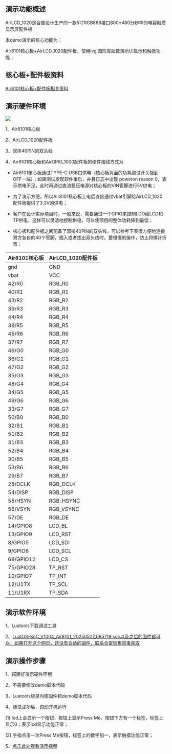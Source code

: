 
## 演示功能概述

AirLCD_1020是合宙设计生产的一款5寸RGB888接口800*480分辨率的电容触摸显示屏配件板

本demo演示的核心功能为：

Air8101核心板+AirLCD_1020配件板，使用lvgl图形库函数演示UI显示和触摸功能；


## 核心板+配件板资料

[Air8101核心板+配件板相关资料](https://docs.openluat.com/air8101/product/shouce/#air8101_1)


## 演示硬件环境

![](https://docs.openluat.com/air8101/product/file/AirLCD_1020/hw_connection.jpg)

1、Air8101核心板

2、AirLCD_1020配件板

3、双排40PIN的双头线

4、Air8101核心板和AirGPIO_1000配件板的硬件接线方式为

- Air8101核心板通过TYPE-C USB口供电（核心板背面的功耗测试开关拨到OFF一端）；如果测试发现软件重启，并且日志中出现  poweron reason 0，表示供电不足，此时再通过直流稳压电源对核心板的VIN管脚进行5V供电；

- 为了演示方便，所以Air8101核心板上电后直接通过vbat引脚给AirLCD_1020配件板提供了3.3V的供电；

- 客户在设计实际项目时，一般来说，需要通过一个GPIO来控制LDO给LCD和TP供电，这样可以灵活地控制供电，可以使项目的整体功耗降到最低；

- 核心板和配件板之间配备了双排40PIN的双头线，可以参考下表很方便地连接双方各自的40个管脚，插入或者拔出双头线时，要慢慢的操作，防止将排针折弯；

| Air8101核心板 | AirLCD_1020配件板 |
| ------------ | ------------------ |
|     gnd      |         GND        |
|     vbat     |         VCC        |
|    42/R0     |        RGB_R0      |
|    40/R1     |        RGB_R1      |
|    43/R2     |        RGB_R2      |
|    39/R3     |        RGB_R3      |
|    44/R4     |        RGB_R4      |
|    38/R5     |        RGB_R5      |
|    45/R6     |        RGB_R6      |
|    37/R7     |        RGB_R7      |
|    46/G0     |        RGB_G0      |
|    36/G1     |        RGB_G1      |
|    47/G2     |        RGB_G2      |
|    35/G3     |        RGB_G3      |
|    48/G4     |        RGB_G4      |
|    34/G5     |        RGB_G5      |
|    49/G6     |        RGB_G6      |
|    33/G7     |        RGB_G7      |
|    50/B0     |        RGB_B0      |
|    32/B1     |        RGB_B1      |
|    51/B2     |        RGB_B2      |
|    31/B3     |        RGB_B3      |
|    52/B4     |        RGB_B4      |
|    30/B5     |        RGB_B5      |
|    53/B6     |        RGB_B6      |
|    29/B7     |        RGB_B7      |
|   28/DCLK    |       RGB_DCLK     |
|   54/DISP    |       RGB_DISP     |
|   55/HSYN    |       RGB_HSYNC    |
|   56/VSYN    |       RGB_VSYNC    |
|    57/DE     |        RGB_DE      |
|   14/GPIO8   |        LCD_BL      |
|   13/GPIO9   |        LCD_RST     |
|    8/GPIO5   |        LCD_SDI     |
|    9/GPIO6   |        LCD_SCL     |
|  68/GPIO12   |        LCD_CS      |
|  75/GPIO28   |        TP_RST      |
|   10/GPIO7   |        TP_INT      |
|   12/U1TX    |        TP_SCL      |
|   11/U1RX    |        TP_SDA      |



## 演示软件环境

1、Luatools下载调试工具

2、[LuatOS-SoC_V1004_Air8101_20250527_085719.soc以及之后的固件都可以，如果打开这个网页，还没有合适的固件，联系合宙销售同事获取](https://docs.openluat.com/air8101/luatos/firmware/)


## 演示操作步骤

1、搭建好演示硬件环境

2、不需要修改demo脚本代码

3、Luatools烧录内核固件和demo脚本代码

4、烧录成功后，自动开机运行

   (1) lcd上会显示一个按钮，按钮上显示Press Me，按钮下方有一个标签，标签上显示0；表示lcd显示功能正常；

   (2) 手指点击一次Press Me按钮，标签上的数字加一，表示触摸功能正常；   

5、[点击此处观看演示视频](https://docs.openluat.com/air8101/product/file/AirLCD_1020/lvgl.mp4)

